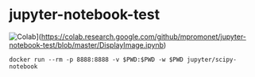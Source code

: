 # jupyter-notebook-test


![Colab](https://colab.research.google.com/assets/colab-badge.svg)](https://colab.research.google.com/github/mpromonet/jupyter-notebook-test/blob/master/DisplayImage.ipynb)

```
docker run --rm -p 8888:8888 -v $PWD:$PWD -w $PWD jupyter/scipy-notebook
```